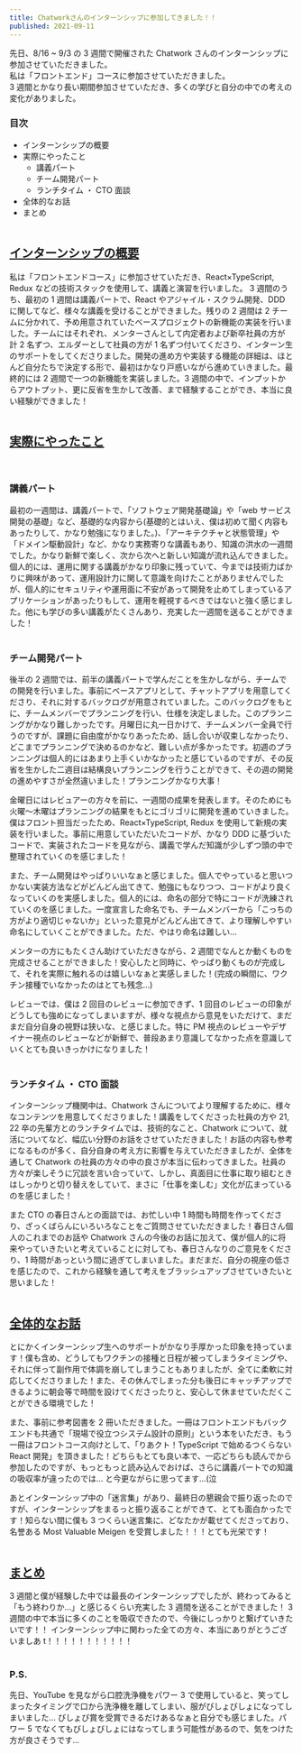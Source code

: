 ```yaml
---
title: Chatworkさんのインターンシップに参加してきました！！
published: 2021-09-11
---
```


先日、8/16 ~ 9/3 の 3 週間で開催された Chatwork さんのインターンシップに参加させていただきました。<br>
私は「フロントエンド」コースに参加させていただきました。<br>
3 週間とかなり長い期間参加させていただき、多くの学びと自分の中での考えの変化がありました。

### 目次

- インターンシップの概要
- 実際にやったこと
  - 講義パート
  - チーム開発パート
  - ランチタイム ・ CTO 面談
- 全体的なお話
- まとめ
  <br>
  <br>

## <u>インターンシップの概要</u>

私は「フロントエンドコース」に参加させていただき、React×TypeScript, Redux などの技術スタックを使用して、講義と演習を行いました。
3 週間のうち、最初の 1 週間は講義パートで、React やアジャイル・スクラム開発、DDD に関してなど、様々な講義を受けることができました。残りの 2 週間は 2 チームに分かれて、予め用意されていたベースプロジェクトの新機能の実装を行いました。チームにはそれぞれ、メンターさんとして内定者および新卒社員の方が 計 2 名ずつ、エルダーとして社員の方が 1 名ずつ付いてくださり、インターン生のサポートをしてくださりました。開発の進め方や実装する機能の詳細は、ほとんど自分たちで決定する形で、最初はかなり戸惑いながら進めていきました。最終的には 2 週間で一つの新機能を実装しました。3 週間の中で、インプットからアウトプット、更に反省を生かして改善、まで経験することができ、本当に良い経験ができました！
<br>
<br>

## <u>実際にやったこと</u>

<br>

### 講義パート

最初の一週間は、講義パートで、「ソフトウェア開発基礎論」や「web サービス開発の基礎」など、基礎的な内容から(基礎的とはいえ、僕は初めて聞く内容もあったりして、かなり勉強になりました。)、「アーキテクチャと状態管理」や「ドメイン駆動設計」など、かなり実務寄りな講義もあり、知識の洪水の一週間でした。かなり新鮮で楽しく、次から次へと新しい知識が流れ込んできました。個人的には、運用に関する講義がかなり印象に残っていて、今までは技術力ばかりに興味があって、運用設計力に関して意識を向けたことがありませんでしたが、個人的にセキュリティや運用面に不安があって開発を止めてしまっているアプリケーションがあったりもして、運用を軽視するべきではないと強く感じました。他にも学びの多い講義がたくさんあり、充実した一週間を送ることができました！
<br>
<br>

### チーム開発パート

後半の 2 週間では、前半の講義パートで学んだことを生かしながら、チームでの開発を行いました。事前にベースアプリとして、チャットアプリを用意してくださり、それに対するバックログが用意されていました。このバックログをもとに、チームメンバーでプランニングを行い、仕様を決定しました。このプランニングがかなり難しかったです。月曜日に丸一日かけて、チームメンバー全員で行うのですが、課題に自由度がかなりあったため、話し合いが収束しなかったり、どこまでプランニングで決めるのかなど、難しい点が多かったです。初週のプランニングは個人的にはあまり上手くいかなかったと感じているのですが、その反省を生かした二週目は結構良いプランニングを行うことができて、その週の開発の進めやすさが全然違いました！プランニングかなり大事！

金曜日にはレビュアーの方々を前に、一週間の成果を発表します。そのためにも火曜〜木曜はプランニングの結果をもとにゴリゴリに開発を進めていきました。僕はフロント担当だったため、React×TypeScript, Redux を使用して新規の実装を行いました。事前に用意していただいたコードが、かなり DDD に基づいたコードで、実装されたコードを見ながら、講義で学んだ知識が少しずつ頭の中で整理されていくのを感じました！

また、チーム開発はやっぱりいいなぁと感じました。個人でやっていると思いつかない実装方法などがどんどん出てきて、勉強にもなりつつ、コードがより良くなっていくのを実感しました。個人的には、命名の部分で特にコードが洗練されていくのを感じました。一度宣言した命名でも、チームメンバーから「こっちの方がより適切じゃないか」といった意見がどんどん出てきて、より理解しやすい命名にしていくことができました。ただ、やはり命名は難しい...

メンターの方にもたくさん助けていただきながら、2 週間でなんとか動くものを完成させることができました！安心したと同時に、やっぱり動くものが完成して、それを実際に触れるのは嬉しいなぁと実感しました！(完成の瞬間に、ワクチン接種でいなかったのはとても残念...)

レビューでは、僕は 2 回目のレビューに参加できず、1 回目のレビューの印象がどうしても強めになってしまいますが、様々な視点から意見をいただけて、まだまだ自分自身の視野は狭いな、と感じました。特に PM 視点のレビューやデザイナー視点のレビューなどが新鮮で、普段あまり意識してなかった点を意識していくとても良いきっかけになりました！
<br>
<br>

### ランチタイム ・ CTO 面談

インターンシップ機関中は、Chatwork さんについてより理解するために、様々なコンテンツを用意してくださりました！講義をしてくださった社員の方や 21, 22 卒の先輩方とのランチタイムでは、技術的なこと、Chatwork について、就活についてなど、幅広い分野のお話をさせていただきました！お話の内容も参考になるものが多く、自分自身の考え方に影響を与えていただきましたが、全体を通して Chatwork の社員の方々の中の良さが本当に伝わってきました。社員の方々が楽しそうに冗談を言い合っていて、しかし、真面目に仕事に取り組むときはしっかりと切り替えをしていて、まさに「仕事を楽しむ」文化が広まっているのを感じました！

また CTO の春日さんとの面談では、お忙しい中 1 時間も時間を作ってくださり、ざっくばらんにいろいろなことをご質問させていただきました！春日さん個人のこれまでのお話や Chatwork さんの今後のお話に加えて、僕が個人的に将来やっていきたいと考えていることに対しても、春日さんなりのご意見をくださり、1 時間があっという間に過ぎてしまいました。まだまだ、自分の視座の低さを感じたので、これから経験を通して考えをブラッシュアップさせていきたいと思いました！
<br>
<br>

## <u>全体的なお話</u>

とにかくインターンシップ生へのサポートがかなり手厚かった印象を持っています！僕も含め、どうしてもワクチンの接種と日程が被ってしまうタイミングや、それに伴って副作用で体調を崩してしまうこともありましたが、全てに柔軟に対応してくださりました！また、その休んでしまった分も後日にキャッチアップできるように朝会等で時間を設けてくださったりと、安心して休ませていただくことができる環境でした！

また、事前に参考図書を 2 冊いただきました。一冊はフロントエンドもバックエンドも共通で「現場で役立つシステム設計の原則」という本をいただき、もう一冊はフロントコース向けとして、「りあクト！TypeScript で始めるつくらない React 開発」を頂きました！どちらもとても良い本で、一応どちらも読んでから参加したのですが、もっともっと読み込んでおけば、さらに講義パートでの知識の吸収率が違ったのでは... と今更ながらに思ってます...(泣

あとインターンシップ中の「迷言集」があり、最終日の懇親会で振り返ったのですが、インターンシップをまるっと振り返ることができて、とても面白かったです！知らない間に僕も 3 つくらい迷言集に、どなたかが載せてくださっており、名誉ある Most Valuable Meigen を受賞しました！！！とても光栄です！
<br>
<br>

## <u>まとめ</u>

3 週間と僕が経験した中では最長のインターンシップでしたが、終わってみると「もう終わりか...」と感じるくらい充実した 3 週間を送ることができました！
3 週間の中で本当に多くのことを吸収できたので、今後にしっかりと繋げていきたいです！！
インターンシップ中に関わった全ての方々、本当にありがとうございましあ t！！！！！！！！！！！
<br>
<br>

### P.S.

先日、YouTube を見ながら口腔洗浄機をパワー 3 で使用していると、笑ってしまったタイミングで口から洗浄機を離してしまい、服がびしょびしょになってしまいました... びしょび賞を受賞できるだけあるなぁと自分でも感じました。パワー 5 でなくてもびしょびしょにはなってしまう可能性があるので、気をつけた方が良さそうです...
